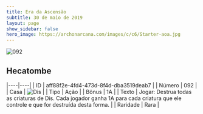 ```yaml
---
title: Era da Ascensão
subtitle: 30 de maio de 2019
layout: page
show_sidebar: false
hero_image: https://archonarcana.com/images/c/c6/Starter-aoa.jpg
---
```


![092](https://cdn.keyforgegame.com/media/card_front/pt/435_092_GG27V632WM5J_pt.png)

## Hecatombe

|----|----|
| ID | aff88f2e-4fd4-473d-8f4d-dba3519deab7 |
| Número | 092 |
| Casa | ![Dis](https://archonarcana.com/images/thumb/e/e8/Dis.png/22px-Dis.png "Dis") |
| Tipo | Ação |
| Bônus | 1A |
| Texto | Jogar: Destrua todas as criaturas de Dis. Cada jogador ganha 1A para cada criatura que ele controle e que for destruída desta forma. |
| Raridade | Rara |
